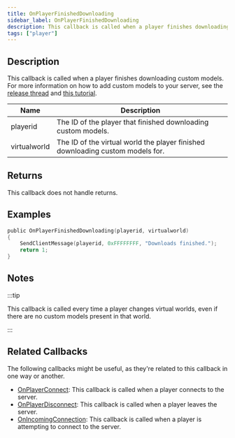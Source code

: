 ```yaml
---
title: OnPlayerFinishedDownloading
sidebar_label: OnPlayerFinishedDownloading
description: This callback is called when a player finishes downloading custom models.
tags: ["player"]
---
```


<VersionWarn name='callback' version='SA-MP 0.3.DL R1' />

## Description

This callback is called when a player finishes downloading custom models. For more information on how to add custom models to your server, see the [release thread](https://sampforum.blast.hk/showthread.php?tid=644105) and [this tutorial](https://sampforum.blast.hk/showthread.php?tid=644123).

| Name         | Description                                                                    |
| ------------ | ------------------------------------------------------------------------------ |
| playerid     | The ID of the player that finished downloading custom models.                  |
| virtualworld | The ID of the virtual world the player finished downloading custom models for. |

## Returns

This callback does not handle returns.

## Examples

```c
public OnPlayerFinishedDownloading(playerid, virtualworld)
{
    SendClientMessage(playerid, 0xFFFFFFFF, "Downloads finished.");
    return 1;
}
```

## Notes

:::tip

This callback is called every time a player changes virtual worlds, even if there are no custom models present in that world.

:::

## Related Callbacks

The following callbacks might be useful, as they're related to this callback in one way or another.

- [OnPlayerConnect](OnPlayerConnect): This callback is called when a player connects to the server.
- [OnPlayerDisconnect](OnPlayerDisconnect): This callback is called when a player leaves the server.
- [OnIncomingConnection](OnIncomingConnection): This callback is called when a player is attempting to connect to the server.
